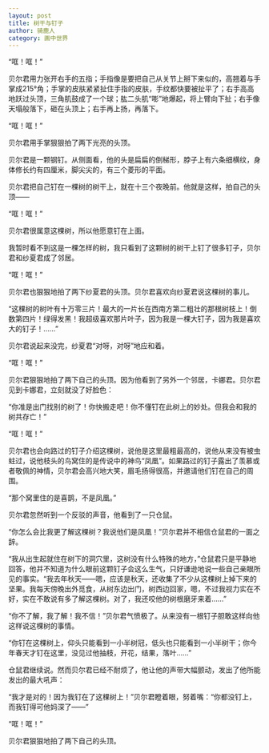 ```yaml
---
layout: post
title: 树干与钉子
author: 骑鹿人
category: 画中世界
---
```


“哐！哐！”

贝尔君用力张开右手的五指；手指像是要把自己从关节上掰下来似的，高翘着与手掌成215°角；手掌的皮肤紧紧扯住手指的皮肤，手纹都快要被扯平了；右手高高地跃过头顶，三角肌鼓成了一个球；肱二头肌“嘭”地爆起，将上臂向下扯；右手像天塌般落下，砸在头顶上；右手再上扬，再落下。

“哐！哐！”

贝尔君用手掌狠狠拍了两下光亮的头顶。

贝尔君是一颗钢钉。从侧面看，他的头是扁扁的倒梯形，脖子上有六条细横纹，身体修长约有四厘米，脚尖尖的，有三个菱形的平面。

贝尔君把自己钉在一棵树的树干上，就在十三个夜晚前。他就是这样，拍自己的头顶——

“哐！哐！”

贝尔君很属意这棵树，所以他愿意钉在上面。

我暂时看不到这是一棵怎样的树，我只看到了这颗树的树干上钉了很多钉子，贝尔君和纱夏君成了邻居。

“哐！哐！”

贝尔君也狠狠地拍了两下纱夏君的头顶。贝尔君喜欢向纱夏君说这棵树的事儿。

“这棵树的树叶有十万零三片！最大的一片长在西南方第二粗壮的那根树枝上！倒数第四片！绿得发黑！我超级喜欢那片叶子，因为我是一棵大钉子，因为我是喜欢大的钉子！……”

贝尔君说起来没完，纱夏君“对呀，对呀”地应和着。

“哐！哐！”

贝尔君狠狠地拍了两下自己的头顶。因为他看到了另外一个邻居，卡娜君。贝尔君见到卡娜君，立刻就没了好脸色：

“你准是出门找别的树了！你快搬走吧！你不懂钉在此树上的妙处。但我会和我的树共存亡！”

“哐！哐！”

贝尔君也会向路过的钉子介绍这棵树，说他是这里最粗最高的，说他从来没有被虫蛀过，说他枝头的鸟窝住的是传说中的神鸟“凤凰”。如果路过的钉子露出了羡慕或者敬佩的神情，贝尔君会高兴地大笑，眉毛扬得很高，并邀请他们钉在自己的周围。

“那个窝里住的是喜鹊，不是凤凰。”

贝尔君忽然听到一个反驳的声音，他看到了一只仓鼠。

“你怎么会比我更了解这棵树？我说他们是凤凰！”贝尔君并不相信仓鼠君的一面之辞。

“我从出生起就住在树下的洞穴里，这树没有什么特殊的地方，”仓鼠君只是平静地回答，他并不知道为什么眼前这颗钉子会这么生气，只好谦逊地说一些自己亲眼所见的事实。“我去年秋天——嗯，应该是秋天，还收集了不少从这棵树上掉下来的坚果。我每天傍晚出外觅食，从树东边出门，树西边回家，嗯，不过我视力实在不好，实在不敢说有多了解这棵树。对了，我还咬他的树根磨牙来着……”

“你不了解，我了解！我不信！”贝尔君气愤极了。从来没有一根钉子胆敢这样向他这样说这棵树的事情。

“你钉在这棵树上，仰头只能看到一小半树冠，低头也只能看到一小半树干；你今年春天才钉在这里，没见过他抽枝，开花，结果，落叶……”

仓鼠君继续说。然而贝尔君已经不耐烦了，他让他的声带大幅颤动，发出了他所能发出的最大吼声：

“我才是对的！因为我钉在了这棵树上！”贝尔君瞪着眼，努着嘴：“你都没钉上，而我钉得可他妈深了——”

“哐！哐！”

贝尔君狠狠地拍了两下自己的头顶。